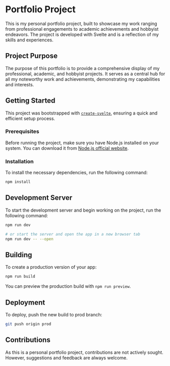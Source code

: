 # Portfolio Project

This is my personal portfolio project, built to showcase my work ranging from professional engagements to academic achievements and hobbyist endeavors. The project is developed with Svelte and is a reflection of my skills and experiences.

## Project Purpose

The purpose of this portfolio is to provide a comprehensive display of my professional, academic, and hobbyist projects. It serves as a central hub for all my noteworthy work and achievements, demonstrating my capabilities and interests.

## Getting Started

This project was bootstrapped with [`create-svelte`](https://github.com/sveltejs/kit/tree/main/packages/create-svelte), ensuring a quick and efficient setup process.

### Prerequisites

Before running the project, make sure you have Node.js installed on your system. You can download it from [Node.js official website](https://nodejs.org/).

### Installation

To install the necessary dependencies, run the following command:

```bash
npm install
```

## Development Server

To start the development server and begin working on the project, run the following command:

```bash
npm run dev

# or start the server and open the app in a new browser tab
npm run dev -- --open
```

## Building

To create a production version of your app:

```bash
npm run build
```

You can preview the production build with `npm run preview`.

## Deployment

To deploy, push the new build to prod branch:
    
```bash
git push origin prod
```

## Contributions
As this is a personal portfolio project, contributions are not actively sought. However, suggestions and feedback are always welcome.